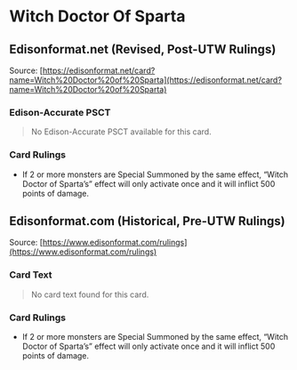 # Witch Doctor Of Sparta

## Edisonformat.net (Revised, Post-UTW Rulings)

Source: [https://edisonformat.net/card?name=Witch%20Doctor%20of%20Sparta](https://edisonformat.net/card?name=Witch%20Doctor%20of%20Sparta)

### Edison-Accurate PSCT

> No Edison-Accurate PSCT available for this card.

### Card Rulings

*   If 2 or more monsters are Special Summoned by the same effect, “Witch Doctor of Sparta’s” effect will only activate once and it will inflict 500 points of damage.


## Edisonformat.com (Historical, Pre-UTW Rulings)

Source: [https://www.edisonformat.com/rulings](https://www.edisonformat.com/rulings)

### Card Text

> No card text found for this card.

### Card Rulings

*   If 2 or more monsters are Special Summoned by the same effect, “Witch Doctor of Sparta’s” effect will only activate once and it will inflict 500 points of damage.



